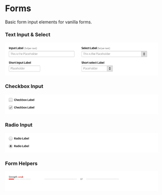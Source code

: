 # Forms

Basic form input elements for vanilla forms.

### Text Input & Select

![Text Input](examples/text-input.png)

### Checkbox Input

![Checkbox](examples/checkbox-input.png)

### Radio Input

![Radio Input](examples/radio-input.png)

### Form Helpers

![Radio Input](examples/helpers.png)